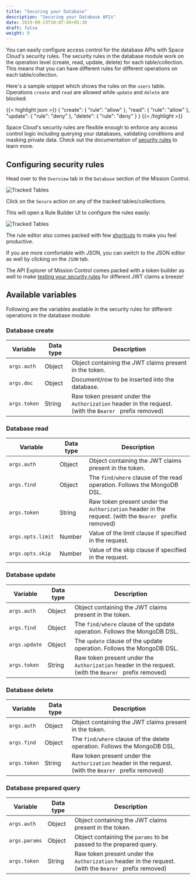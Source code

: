 ```yaml
---
title: "Securing your Database"
description: "Securing your Database APIs"
date: 2019-09-23T10:07:49+05:30
draft: false
weight: 9
---
```


You can easily configure access control for the database APIs with Space Cloud's security rules. The security rules in the database module work on the operation level (create, read, update, delete) for each table/collection. This means that you can have different rules for different operations on each table/collection.

Here's a sample snippet which shows the rules on the `users` table. Operations `create`  and `read` are allowed while `update` and `delete` are blocked:

{{< highlight json >}}
{
  "create": {
    "rule": "allow"
  },
  "read": {
    "rule": "allow"
  },
  "update": {
    "rule": "deny"
  },
  "delete": {
    "rule": "deny"
  }
}
{{< /highlight >}}

Space Cloud's security rules are flexible enough to enforce any access control logic including querying your databases, validating conditions and masking private data. Check out the documentation of [security rules](/security/security-rules) to learn more.

## Configuring security rules

Head over to the `Overview` tab in the `Database` section of the Mission Control. 

![Tracked Tables](/images/screenshots/tracked-tables.png)

Click on the `Secure` action on any of the tracked tables/collections.

This will open a Rule Builder UI to configure the rules easily:

![Tracked Tables](/images/screenshots/rule-builder.png)

The rule editor also comes packed with few [shortcuts](/security/security-rules/configuring-rules#shortcuts) to make you feel productive.

If you are more comfortable with JSON, you can switch to the JSON editor as well by clicking on the `JSON` tab. 

The API Explorer of Mission Control comes packed with a token builder as well to make [testing your security rules](/security/security-rules/configuring-rules/#testing-security-rules) for different JWT claims a breeze!

## Available variables

Following are the variables available in the security rules for different operations in the database module:

### Database create

| Variable     | Data type | Description                                                                                            |
|--------------|-----------|--------------------------------------------------------------------------------------------------------|
| `args.auth`  | Object    | Object containing the JWT claims present in the token.                                                 |
| `args.doc`   | Object    | Document/row to be inserted into the database.                                                         |
| `args.token` | String    | Raw token present under the `Authorization` header in the request. (with the `Bearer ` prefix removed) |

### Database read

| Variable     | Data type | Description                                                                                            |
|--------------|-----------|--------------------------------------------------------------------------------------------------------|
| `args.auth`  | Object    | Object containing the JWT claims present in the token.                                                 |
| `args.find`  | Object    | The `find/where` clause of the read operation. Follows the MongoDB DSL.                                |
| `args.token` | String    | Raw token present under the `Authorization` header in the request. (with the `Bearer ` prefix removed) |
| `args.opts.limit` | Number    | Value of the limit clause if specified in the request. |
| `args.opts.skip` | Number    | Value of the skip clause if specified in the request. |

### Database update

| Variable      | Data type | Description                                                                                            |
|---------------|-----------|--------------------------------------------------------------------------------------------------------|
| `args.auth`   | Object    | Object containing the JWT claims present in the token.                                                 |
| `args.find`   | Object    | The `find/where` clause of the update operation. Follows the MongoDB DSL.                              |
| `args.update` | Object    | The `update` clause of the update operation. Follows the MongoDB DSL.                                  |
| `args.token`  | String    | Raw token present under the `Authorization` header in the request. (with the `Bearer ` prefix removed) |

### Database delete

| Variable     | Data type | Description                                                                                            |
|--------------|-----------|--------------------------------------------------------------------------------------------------------|
| `args.auth`  | Object    | Object containing the JWT claims present in the token.                                                 |
| `args.find`  | Object    | The `find/where` clause of the delete operation. Follows the MongoDB DSL.                              |
| `args.token` | String    | Raw token present under the `Authorization` header in the request. (with the `Bearer ` prefix removed) |

### Database prepared query

| Variable      | Data type | Description                                                                                            |
|---------------|-----------|--------------------------------------------------------------------------------------------------------|
| `args.auth`   | Object    | Object containing the JWT claims present in the token.                                                 |
| `args.params` | Object    | Object containing the `params` to be passed to the prepared query.                                     |
| `args.token`  | String    | Raw token present under the `Authorization` header in the request. (with the `Bearer ` prefix removed) |
